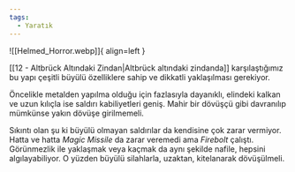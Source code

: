 ```yaml
---
tags:
  - Yaratık
---  
```

  
![[Helmed_Horror.webp]]{ align=left }  
  
[[12 - Altbrück Altındaki Zindan|Altbrück altındaki zindanda]] karşılaştığımız bu yapı çeşitli büyülü özelliklere sahip ve dikkatli yaklaşılması gerekiyor.  
  
Öncelikle metalden yapılma olduğu için fazlasıyla dayanıklı, elindeki kalkan ve uzun kılıçla ise saldırı kabiliyetleri geniş. Mahir bir dövüşçü gibi davranılıp mümkünse yakın dövüşe girilmemeli.  
  
Sıkıntı olan şu ki büyülü olmayan saldırılar da kendisine çok zarar vermiyor. Hatta ve hatta *Magic Missile* da zarar veremedi ama *Firebolt* çalıştı. Görünmezlik ile yaklaşmak veya kaçmak da aynı şekilde nafile, hepsini algılayabiliyor. O yüzden büyülü silahlarla, uzaktan, kitelanarak dövüşülmeli.